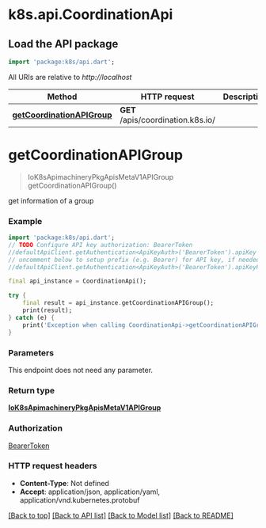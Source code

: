 # k8s.api.CoordinationApi

## Load the API package
```dart
import 'package:k8s/api.dart';
```

All URIs are relative to *http://localhost*

Method | HTTP request | Description
------------- | ------------- | -------------
[**getCoordinationAPIGroup**](CoordinationApi.md#getcoordinationapigroup) | **GET** /apis/coordination.k8s.io/ | 


# **getCoordinationAPIGroup**
> IoK8sApimachineryPkgApisMetaV1APIGroup getCoordinationAPIGroup()



get information of a group

### Example
```dart
import 'package:k8s/api.dart';
// TODO Configure API key authorization: BearerToken
//defaultApiClient.getAuthentication<ApiKeyAuth>('BearerToken').apiKey = 'YOUR_API_KEY';
// uncomment below to setup prefix (e.g. Bearer) for API key, if needed
//defaultApiClient.getAuthentication<ApiKeyAuth>('BearerToken').apiKeyPrefix = 'Bearer';

final api_instance = CoordinationApi();

try {
    final result = api_instance.getCoordinationAPIGroup();
    print(result);
} catch (e) {
    print('Exception when calling CoordinationApi->getCoordinationAPIGroup: $e\n');
}
```

### Parameters
This endpoint does not need any parameter.

### Return type

[**IoK8sApimachineryPkgApisMetaV1APIGroup**](IoK8sApimachineryPkgApisMetaV1APIGroup.md)

### Authorization

[BearerToken](../README.md#BearerToken)

### HTTP request headers

 - **Content-Type**: Not defined
 - **Accept**: application/json, application/yaml, application/vnd.kubernetes.protobuf

[[Back to top]](#) [[Back to API list]](../README.md#documentation-for-api-endpoints) [[Back to Model list]](../README.md#documentation-for-models) [[Back to README]](../README.md)

